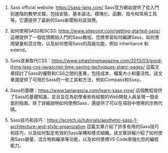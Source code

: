 

1. Sass official website: https://sass-lang.com/
Sass官方網站提供了從入門到進階的教學文檔，包括安裝、基本語法、模塊化、函數、指令和常用工具等。它還提供了最新的Sass新聞和社區效應。

2. 如何使用SASS和SCSS: https://www.sitepoint.com/getting-started-sass/
這裡提供了一個從頭開始入門的Sass教程。您將學習如何編譯Sass，如何使用變量和混合物，以及如何使用Sass的高級功能，例如 inheritance 和 extend。

3. Sass逐漸取代CSS：https://www.smashingmagazine.com/2013/03/good-thing-less-css-javascript-time-saving-techniques-static-pages/
這篇文章探討了Sass的優勢和CSS之間的差異，包括成本、檔案大小和靈活性。該文章還提供了可用於Sass的一些工具和方法，例如Compass和Susy。

4. Sass的基礎：https://www.taniarascia.com/learn-sass-now/
這個教程提供了Sass的基礎知識，並且旨在為初學者和有經驗的Web開發人員呈現一個全面的指南。除了詳細說明如何使用Sass，還提供了可以在項目中使用的示例代碼。

5. Sass技巧和技巧：https://scotch.io/tutorials/aesthetic-sass-1-architecture-and-style-organization
這篇文章介紹了許多有用的Sass技巧和技巧，以及如何製定有效的Sass架構和樣式組織。該文章詳細介紹了如何使用Sass變量、混合物和繼承等功能，以及如何使用VS Code來強化您的編程能力。